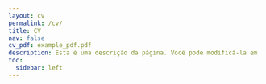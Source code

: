 ```yaml
---
layout: cv
permalink: /cv/
title: CV
nav: false
cv_pdf: example_pdf.pdf
description: Esta é uma descrição da página. Você pode modificá-la em '_pages/cv.md'. Também pode alterar ou remover o botão no topo de download de pdf.
toc:
  sidebar: left
---
```

